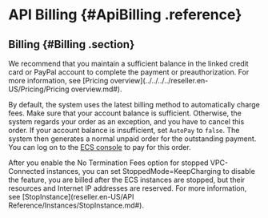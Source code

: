 # API Billing {#ApiBilling .reference}

## Billing {#Billing .section}

We recommend that you maintain a sufficient balance in the linked credit card or PayPal account to complete the payment or preauthorization. For more information, see [Pricing overview](../../../../reseller.en-US/Pricing/Pricing overview.md#).

By default, the system uses the latest billing method to automatically charge fees. Make sure that your account balance is sufficient. Otherwise, the system regards your order as an exception, and you have to cancel this order. If your account balance is insufficient, set `AutoPay` to `false`. The system then generates a normal unpaid order for the outstanding payment. You can log on to the [ECS console](https://partners-intl.console.aliyun.com/#/ecs) to pay for this order.

After you enable the No Termination Fees option for stopped VPC-Connected instances, you can set StoppedMode=KeepCharging to disable the feature, you are billed after the ECS instances are stopped, but their resources and Internet IP addresses are reserved. For more information, see [StopInstance](reseller.en-US/API Reference/Instances/StopInstance.md#).

